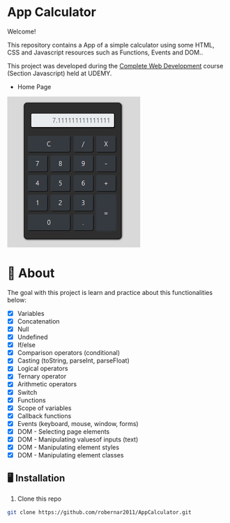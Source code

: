 # App Calculator

Welcome! 

This repository contains a App of a simple calculator using some HTML, CSS and Javascript resources such as Functions, Events and DOM..

This project was developed during the [Complete Web Development](https://www.udemy.com/course/web-completo/) course (Section Javascript) held at UDEMY.

* Home Page

![Prototype](./img/HomePage.jpg)

# 🧠 About

The goal with this project is learn and practice about this functionalities below:

- [x] Variables
- [x] Concatenation
- [x] Null
- [x] Undefined
- [x] If/else
- [x] Comparison operators (conditional)
- [x] Casting (toString, parseInt, parseFloat)
- [x] Logical operators
- [x] Ternary operator
- [x] Arithmetic operators
- [x] Switch
- [x] Functions
- [x] Scope of variables
- [x] Callback functions
- [x] Events (keyboard, mouse, window, forms) 
- [x] DOM - Selecting page elements
- [x] DOM - Manipulating values ​​of inputs (text)
- [x] DOM - Manipulating element styles
- [x] DOM - Manipulating element classes

## 🖥️ Installation

1. Clone this repo
```bash
git clone https://github.com/robernar2011/AppCalculator.git
```
